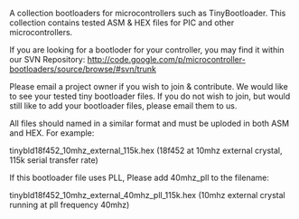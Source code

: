 A collection bootloaders for microcontrollers such as TinyBootloader. This collection contains tested ASM & HEX files for PIC and other microcontrollers.

If you are looking for a bootloder for your controller, you may find it within our SVN Repository:
http://code.google.com/p/microcontroller-bootloaders/source/browse/#svn/trunk

Please email a project owner if you wish to join & contribute. We would like to see your tested tiny bootloader files. If you do not wish to join, but would still like to add your bootloader files, please email them to us.

All files should named in a similar format and must be uploded in both ASM and HEX. For example:

tinybld18f452\_10mhz\_external\_115k.hex (18f452 at 10mhz external crystal, 115k serial transfer rate)

If this bootloader file uses PLL, Please add 40mhz\_pll to the filename:

tinybld18f452\_10mhz\_external\_40mhz\_pll\_115k.hex (10mhz external crystal running at pll frequency 40mhz)